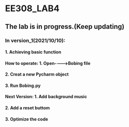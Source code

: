 # EE308_LAB4

## The lab is in progress.(Keep updating)
### In version_1(2021/10/10):
#### 1. Achieving basic function

#### How to operate: 1. Open---->Bobing file
####                 2. Creat a new Pycharm object
####                 3. Run Bobing.py

#### Next Version: 1. Add background music
####               2. Add a reset buttom
####               3. Optimize the code

